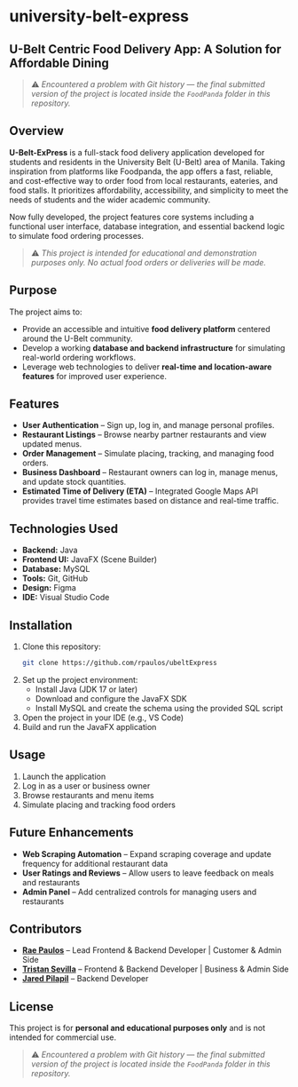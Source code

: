 # university-belt-express  
## U-Belt Centric Food Delivery App: A Solution for Affordable Dining

> ⚠️ *Encountered a problem with Git history — the final submitted version of the project is located inside the `FoodPanda` folder in this repository.*

## Overview  
**U-Belt-ExPress** is a full-stack food delivery application developed for students and residents in the University Belt (U-Belt) area of Manila. Taking inspiration from platforms like Foodpanda, the app offers a fast, reliable, and cost-effective way to order food from local restaurants, eateries, and food stalls. It prioritizes affordability, accessibility, and simplicity to meet the needs of students and the wider academic community.

Now fully developed, the project features core systems including a functional user interface, database integration, and essential backend logic to simulate food ordering processes.

> ⚠️ *This project is intended for educational and demonstration purposes only. No actual food orders or deliveries will be made.*

## Purpose  
The project aims to:
- Provide an accessible and intuitive **food delivery platform** centered around the U-Belt community.
- Develop a working **database and backend infrastructure** for simulating real-world ordering workflows.
- Leverage web technologies to deliver **real-time and location-aware features** for improved user experience.

## Features  
- **User Authentication** – Sign up, log in, and manage personal profiles.  
- **Restaurant Listings** – Browse nearby partner restaurants and view updated menus.  
- **Order Management** – Simulate placing, tracking, and managing food orders.  
- **Business Dashboard** – Restaurant owners can log in, manage menus, and update stock quantities.  
- **Estimated Time of Delivery (ETA)** – Integrated Google Maps API provides travel time estimates based on distance and real-time traffic.  

## Technologies Used  
- **Backend:** Java  
- **Frontend UI:** JavaFX (Scene Builder)  
- **Database:** MySQL  
- **Tools:** Git, GitHub  
- **Design:** Figma  
- **IDE:** Visual Studio Code  

## Installation  
1. Clone this repository:  
   ```sh  
   git clone https://github.com/rpaulos/ubeltExpress  
   ```  
2. Set up the project environment:  
   - Install Java (JDK 17 or later)  
   - Download and configure the JavaFX SDK  
   - Install MySQL and create the schema using the provided SQL script  
3. Open the project in your IDE (e.g., VS Code)  
4. Build and run the JavaFX application  

## Usage  
1. Launch the application  
2. Log in as a user or business owner  
3. Browse restaurants and menu items  
4. Simulate placing and tracking food orders  

## Future Enhancements  
- **Web Scraping Automation** – Expand scraping coverage and update frequency for additional restaurant data  
- **User Ratings and Reviews** – Allow users to leave feedback on meals and restaurants  
- **Admin Panel** – Add centralized controls for managing users and restaurants  

## Contributors  
- **[Rae Paulos](https://github.com/rpaulos)** – Lead Frontend & Backend Developer | Customer & Admin Side  
- **[Tristan Sevilla](https://github.com/Hyakkki)** – Frontend & Backend Developer | Business & Admin Side
- **[Jared Pilapil](https://github.com/RedJared)** – Backend Developer

## License  
This project is for **personal and educational purposes only** and is not intended for commercial use.

> ⚠️ *Encountered a problem with Git history — the final submitted version of the project is located inside the `FoodPanda` folder in this repository.*
